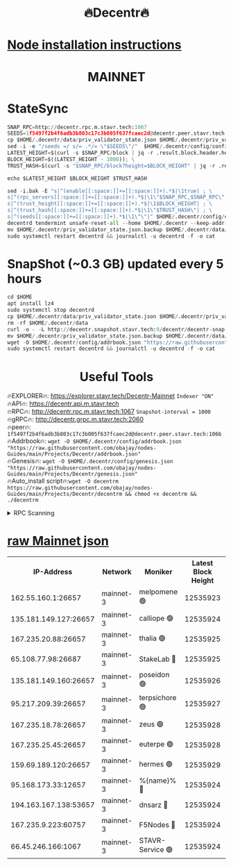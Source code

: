 <h1 align="center"> 🔥Decentr🔥</h1>

[Node installation instructions](https://github.com/obajay/nodes-Guides/tree/main/Projects/Decentr)
=
<h1 align="center"> MAINNET</h1>

# StateSync
```python
SNAP_RPC=http://decentr.rpc.m.stavr.tech:1067
SEEDS=1f5497f2b4f6adb3b803c17c3b005f637fcaec2d@decentr.peer.stavr.tech:1066
cp $HOME/.decentr/data/priv_validator_state.json $HOME/.decentr/priv_validator_state.json.backup
sed -i -e "/seeds =/ s/= .*/= \"$SEEDS\"/"  $HOME/.decentr/config/config.toml
LATEST_HEIGHT=$(curl -s $SNAP_RPC/block | jq -r .result.block.header.height); \
BLOCK_HEIGHT=$((LATEST_HEIGHT - 1000)); \
TRUST_HASH=$(curl -s "$SNAP_RPC/block?height=$BLOCK_HEIGHT" | jq -r .result.block_id.hash)

echo $LATEST_HEIGHT $BLOCK_HEIGHT $TRUST_HASH

sed -i.bak -E "s|^(enable[[:space:]]+=[[:space:]]+).*$|\1true| ; \
s|^(rpc_servers[[:space:]]+=[[:space:]]+).*$|\1\"$SNAP_RPC,$SNAP_RPC\"| ; \
s|^(trust_height[[:space:]]+=[[:space:]]+).*$|\1$BLOCK_HEIGHT| ; \
s|^(trust_hash[[:space:]]+=[[:space:]]+).*$|\1\"$TRUST_HASH\"| ; \
s|^(seeds[[:space:]]+=[[:space:]]+).*$|\1\"\"|" $HOME/.decentr/config/config.toml
decentrd tendermint unsafe-reset-all --home $HOME/.decentr --keep-addr-book
mv $HOME/.decentr/priv_validator_state.json.backup $HOME/.decentr/data/priv_validator_state.json
sudo systemctl restart decentrd && journalctl -u decentrd -f -o cat
```
# SnapShot (~0.3 GB) updated every 5 hours
```python
cd $HOME
apt install lz4
sudo systemctl stop decentrd
cp $HOME/.decentr/data/priv_validator_state.json $HOME/.decentr/priv_validator_state.json.backup
rm -rf $HOME/.decentr/data
curl -o - -L http://decentr.snapshot.stavr.tech:9/decentr/decentr-snap.tar.lz4 | lz4 -c -d - | tar -x -C $HOME/.decentr --strip-components 2
mv $HOME/.decentr/priv_validator_state.json.backup $HOME/.decentr/data/priv_validator_state.json
wget -O $HOME/.decentr/config/addrbook.json "https://raw.githubusercontent.com/obajay/nodes-Guides/main/Projects/Decentr/addrbook.json"
sudo systemctl restart decentrd && journalctl -u decentrd -f -o cat
```

 <h1 align="center"> Useful Tools</h1>

🔥EXPLORER🔥:     https://explorer.stavr.tech/Decentr-Mainnet        `Indexer "ON"` \
🔥API🔥:          https://decentr.api.m.stavr.tech \
🔥RPC🔥:          http://decentr.rpc.m.stavr.tech:1067              `Snapshot-interval = 1000` \
🔥gRPC🔥:         http://decentr.grpc.m.stavr.tech:2060 \
🔥peer🔥:         `1f5497f2b4f6adb3b803c17c3b005f637fcaec2d@decentr.peer.stavr.tech:1066` \
🔥Addrbook🔥:  `wget -O $HOME/.decentr/config/addrbook.json "https://raw.githubusercontent.com/obajay/nodes-Guides/main/Projects/Decentr/addrbook.json"` \
🔥Genesis🔥:  `wget -O $HOME/.decentr/config/genesis.json "https://raw.githubusercontent.com/obajay/nodes-Guides/main/Projects/Decentr/genesis.json"` \
🔥Auto_install script🔥:`wget -O decentrm https://raw.githubusercontent.com/obajay/nodes-Guides/main/Projects/Decentr/decentrm && chmod +x decentrm && ./decentrm`

<details>
<summary>RPC Scanning</summary>

<h2 align="center"> We scan nodes in real time every 4 hours. And we provide the final result of RPC endpoints.
We cannot influence the operation of these nodes in any way. </h2>


```python
If Voting Power is higher than 0 --> then the Node is a validator of the network and may be subject to attack and be a potential threat to the chain.
```
```python
We marked such validators with a red symbol
```

</details>

[raw Mainnet json](https://rpc-check.decentrm.stavr.tech/decentrm/rpc-decentrm-result.json)
=



<table><tr><th>IP-Address</th><th>Network</th><th>Moniker</th><th>Latest Block Height</th><th>Earliest Block Height</th><th>Catching Up</th><th>Tx Index</th><th>Voting Power</th><th>Scan Time</th></tr><tr><td>162.55.160.1:26657</td><td>mainnet-3</td><td>melpomene 🟢</td><td>12535923</td><td>1688950</td><td>False</td><td>on</td><td>0</td><td>2024-01-22T00:53:19.664549818UTC</td></tr><tr><td>135.181.149.127:26657</td><td>mainnet-3</td><td>calliope 🟢</td><td>12535924</td><td>1688950</td><td>False</td><td>on</td><td>0</td><td>2024-01-22T00:53:22.134727594UTC</td></tr><tr><td>167.235.20.88:26657</td><td>mainnet-3</td><td>thalia 🟢</td><td>12535925</td><td>1688950</td><td>False</td><td>on</td><td>0</td><td>2024-01-22T00:53:30.265348881UTC</td></tr><tr><td>65.108.77.98:26687</td><td>mainnet-3</td><td>StakeLab 🔴</td><td>12535925</td><td>1688950</td><td>False</td><td>on</td><td>5402522</td><td>2024-01-22T00:53:30.616619797UTC</td></tr><tr><td>135.181.149.160:26657</td><td>mainnet-3</td><td>poseidon 🟢</td><td>12535926</td><td>1688950</td><td>False</td><td>on</td><td>0</td><td>2024-01-22T00:53:35.316478626UTC</td></tr><tr><td>95.217.209.39:26657</td><td>mainnet-3</td><td>terpsichore 🟢</td><td>12535927</td><td>1688950</td><td>False</td><td>on</td><td>0</td><td>2024-01-22T00:53:41.879230037UTC</td></tr><tr><td>167.235.18.78:26657</td><td>mainnet-3</td><td>zeus 🟢</td><td>12535928</td><td>1688950</td><td>False</td><td>on</td><td>0</td><td>2024-01-22T00:53:46.254859143UTC</td></tr><tr><td>167.235.25.45:26657</td><td>mainnet-3</td><td>euterpe 🟢</td><td>12535928</td><td>1688950</td><td>False</td><td>on</td><td>0</td><td>2024-01-22T00:53:48.559006036UTC</td></tr><tr><td>159.69.189.120:26657</td><td>mainnet-3</td><td>hermes 🟢</td><td>12535929</td><td>1688950</td><td>False</td><td>on</td><td>0</td><td>2024-01-22T00:53:50.884922289UTC</td></tr><tr><td>95.168.173.33:12657</td><td>mainnet-3</td><td>%{name}% 🔴</td><td>12535924</td><td>8964001</td><td>False</td><td>on</td><td>4176530</td><td>2024-01-22T00:53:23.644177447UTC</td></tr><tr><td>194.163.167.138:53657</td><td>mainnet-3</td><td>dnsarz 🔴</td><td>12535924</td><td>11699001</td><td>False</td><td>on</td><td>5674</td><td>2024-01-22T00:53:22.459119431UTC</td></tr><tr><td>167.235.9.223:60757</td><td>mainnet-3</td><td>F5Nodes 🔴</td><td>12535924</td><td>12380001</td><td>False</td><td>off</td><td>544</td><td>2024-01-22T00:53:25.927804799UTC</td></tr><tr><td>66.45.246.166:1067</td><td>mainnet-3</td><td>STAVR-Service 🟢</td><td>12535924</td><td>12532001</td><td>False</td><td>on</td><td>0</td><td>2024-01-22T00:53:23.124687114UTC</td></tr></table>